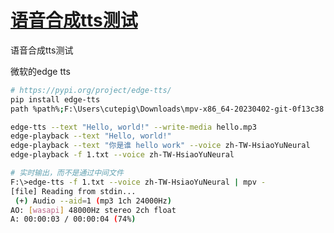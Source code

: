 # [语音合成tts测试](https://github.com/cutepig123/gitblog/issues/12)

语音合成tts测试

微软的edge tts

```bash
# https://pypi.org/project/edge-tts/
pip install edge-tts
path %path%;F:\Users\cutepig\Downloads\mpv-x86_64-20230402-git-0f13c38

edge-tts --text "Hello, world!" --write-media hello.mp3
edge-playback --text "Hello, world!"
edge-playback --text "你是谁 hello work" --voice zh-TW-HsiaoYuNeural
edge-playback -f 1.txt --voice zh-TW-HsiaoYuNeural

# 实时输出，而不是通过中间文件
F:\>edge-tts -f 1.txt --voice zh-TW-HsiaoYuNeural | mpv -
[file] Reading from stdin...
 (+) Audio --aid=1 (mp3 1ch 24000Hz)
AO: [wasapi] 48000Hz stereo 2ch float
A: 00:00:03 / 00:00:04 (74%)

```

